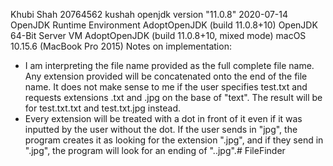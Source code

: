 Khubi Shah
20764562 kushah
openjdk version "11.0.8" 2020-07-14
OpenJDK Runtime Environment AdoptOpenJDK (build 11.0.8+10)
OpenJDK 64-Bit Server VM AdoptOpenJDK (build 11.0.8+10, mixed mode)
macOS 10.15.6 (MacBook Pro 2015)
Notes on implementation:
- I am interpreting the file name provided as the full complete file name.
Any extension provided will be concatenated onto the end of the file name.
It does not make sense to me if the user specifies test.txt and requests extensions
.txt and .jpg on the base of "text". The result will be for test.txt.txt and
test.txt.jpg instead.
- Every extension will be treated with a dot in front of it even if it was 
inputted by the user without the dot. If the user sends in "jpg", the program
creates it as looking for the extension ".jpg", and if they send in ".jpg",
the program will look for an ending of "..jpg".# FileFinder
